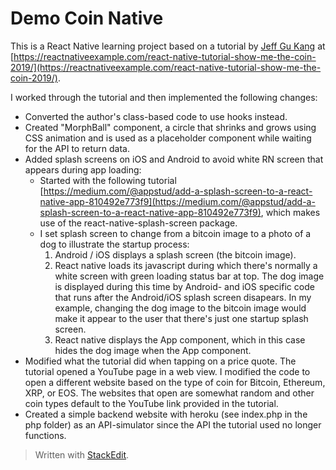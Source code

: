 # Demo Coin Native
This is a React Native learning project based on a tutorial by [Jeff Gu Kang](https://github.com/JeffGuKang) at 
[https://reactnativeexample.com/react-native-tutorial-show-me-the-coin-2019/](https://reactnativeexample.com/react-native-tutorial-show-me-the-coin-2019/).

I worked through the tutorial and then implemented the following changes:
-   Converted the author's class-based code to use hooks instead.
-   Created "MorphBall" component, a circle that shrinks and grows using CSS animation and is used as a placeholder component while waiting for the API to return data.
-   Added splash screens on iOS and Android to avoid white RN screen that appears during app loading:
    - Started with the following tutorial [https://medium.com/@appstud/add-a-splash-screen-to-a-react-native-app-810492e773f9](https://medium.com/@appstud/add-a-splash-screen-to-a-react-native-app-810492e773f9), which makes use of the react-native-splash-screen package.
    - I set splash screen to change from a bitcoin image to a photo of a dog to illustrate the startup process:
        1) Android / iOS displays a splash screen (the bitcoin image).
        2) React native loads its javascript during which there's normally a white screen with green loading status bar at top. The dog image is displayed during this time by Android- and iOS specific code that runs after the Android/iOS splash screen disapears. In my example, changing the dog image to the bitcoin image would make it appear to the user that there's just one startup splash screen.
        3) React native displays the App component, which in this case hides the dog image when the App component.
-   Modified what the tutorial did when tapping on a price quote. The tutorial opened a YouTube page in a web view. I modified the code to open a different website based on the type of coin for Bitcoin, Ethereum, XRP, or EOS. The websites that open are somewhat random and other coin types default to the YouTube link provided in the tutorial.
-   Created a simple backend website with heroku (see index.php in the php folder) as an API-simulator since the API the tutorial used no longer functions.


> Written with [StackEdit](https://stackedit.io/).